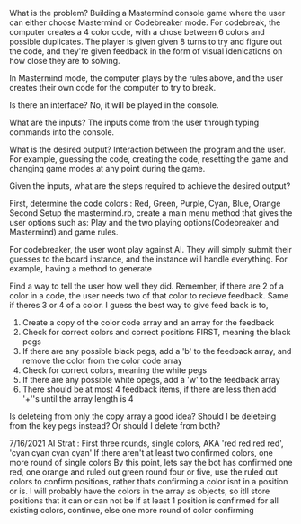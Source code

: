 What is the problem?
Building a Mastermind console game where the user can either choose Mastermind or Codebreaker mode. For codebreak, the computer creates a 4 color code, with a chose between 6 colors and possible duplicates. The player is given given 8 turns to try and figure out the code, and they're given feedback in the form of visual idenications on how close they are to solving.

In Mastermind mode, the computer plays by the rules above, and the user creates their own code for the computer to try to break. 

Is there an interface? No, it will be played in the console.

What are the inputs? 
The inputs come from the user through typing commands into the console.

What is the desired output?
Interaction between the program and the user. For example, guessing the code, creating the code, resetting the game and changing game modes at any point during the game.

Given the inputs, what are the steps required to achieve the desired output?

First, determine the code colors : Red, Green, Purple, Cyan, Blue, Orange
Second Setup the mastermind.rb, create a main menu method that gives the user options such as: Play and the two playing options(Codebreaker and Mastermind) and game rules.

For codebreaker, the user wont play against AI. They will simply submit their guesses to the board instance, and the instance will handle everything. For example, having a method to generate 

Find a way to tell the user how well they did. Remember, if there are 2 of a color in a code, the user needs two of that color to recieve feedback. Same if theres 3 or 4 of a color. I guess the best way to give feed back is to,
1. Create a copy of the color code array and an array for the feedback
2. Check for correct colors and correct positions FIRST, meaning the black pegs
3. If there are any possible black pegs, add a 'b' to the feedback array, and remove the color from the color code array
4. Check for correct colors, meaning the white pegs
5. If there are any possible white opegs, add a 'w' to the feedback array
6. There should be at most 4 feedback items, if there are less then add '+''s until the array length is 4

Is deleteing from only the copy array a good idea? Should I be deleteing from the key pegs instead? Or should I delete from both?

7/16/2021
AI Strat :
First three rounds, single colors, AKA 'red red red red', 'cyan cyan cyan cyan'
If there aren't at least two confirmed colors, one more round of single colors
By this point, lets say the bot has confirmed one red, one orange and ruled out green
round four or five, use the ruled out colors to confirm positions, rather thats confirming a color isnt in a position or is. I will probably have the colors in the array as objects, so itll store positions that it can or can not be
If at least 1 position is confirmed for all existing colors, continue, else one more round of color confirming 